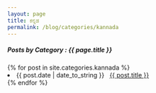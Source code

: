 ```yaml
---
layout: page
title: ಕನ್ನಡ
permalink: /blog/categories/kannada
---
```

 
<h5> Posts by Category : {{ page.title }} </h5>

<div class="card">
{% for post in site.categories.kannada %}
 <li class="category-posts"><span>{{ post.date | date_to_string }}</span> &nbsp; <a href="{{ post.url }}">{{ post.title }}</a></li>
{% endfor %}
</div>
